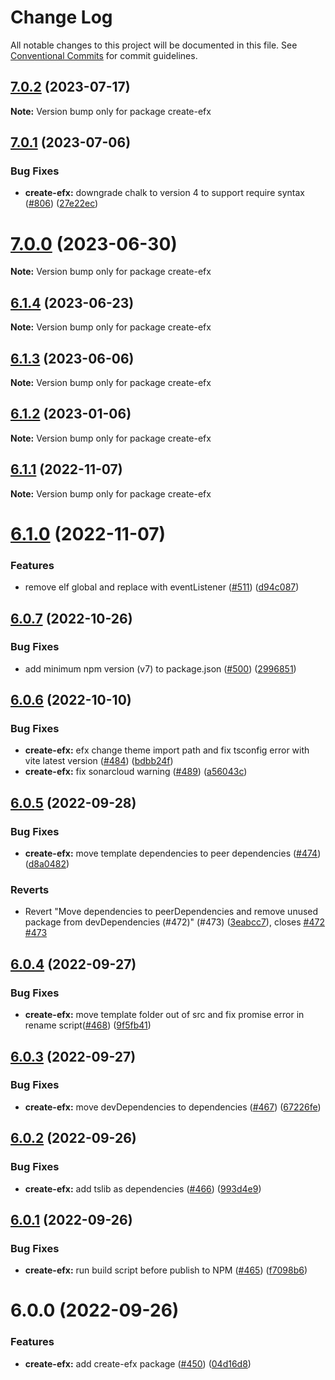 # Change Log

All notable changes to this project will be documented in this file.
See [Conventional Commits](https://conventionalcommits.org) for commit guidelines.

## [7.0.2](https://github.com/Refinitiv/refinitiv-ui/compare/create-efx@7.0.1...create-efx@7.0.2) (2023-07-17)

**Note:** Version bump only for package create-efx





## [7.0.1](https://github.com/Refinitiv/refinitiv-ui/compare/create-efx@7.0.0...create-efx@7.0.1) (2023-07-06)

### Bug Fixes

- **create-efx:** downgrade chalk to version 4 to support require syntax ([#806](https://github.com/Refinitiv/refinitiv-ui/issues/806)) ([27e22ec](https://github.com/Refinitiv/refinitiv-ui/commit/27e22eca78911feafc5274b432c9f741a2317b49))

# [7.0.0](https://github.com/Refinitiv/refinitiv-ui/compare/create-efx@6.1.4...create-efx@7.0.0) (2023-06-30)

**Note:** Version bump only for package create-efx

## [6.1.4](https://github.com/Refinitiv/refinitiv-ui/compare/create-efx@6.1.3...create-efx@6.1.4) (2023-06-23)

**Note:** Version bump only for package create-efx

## [6.1.3](https://github.com/Refinitiv/refinitiv-ui/compare/create-efx@6.1.2...create-efx@6.1.3) (2023-06-06)

**Note:** Version bump only for package create-efx

## [6.1.2](https://github.com/Refinitiv/refinitiv-ui/compare/create-efx@6.1.1...create-efx@6.1.2) (2023-01-06)

**Note:** Version bump only for package create-efx

## [6.1.1](https://github.com/Refinitiv/refinitiv-ui/compare/create-efx@6.1.0...create-efx@6.1.1) (2022-11-07)

**Note:** Version bump only for package create-efx

# [6.1.0](https://github.com/Refinitiv/refinitiv-ui/compare/create-efx@6.0.7...create-efx@6.1.0) (2022-11-07)

### Features

- remove elf global and replace with eventListener ([#511](https://github.com/Refinitiv/refinitiv-ui/issues/511)) ([d94c087](https://github.com/Refinitiv/refinitiv-ui/commit/d94c0875ea048c86f94ce35c6b2929f796252fff))

## [6.0.7](https://github.com/Refinitiv/refinitiv-ui/compare/create-efx@6.0.6...create-efx@6.0.7) (2022-10-26)

### Bug Fixes

- add minimum npm version (v7) to package.json ([#500](https://github.com/Refinitiv/refinitiv-ui/issues/500)) ([2996851](https://github.com/Refinitiv/refinitiv-ui/commit/2996851e0cd84274fbf284e9763298ce894b6a94))

## [6.0.6](https://github.com/Refinitiv/refinitiv-ui/compare/create-efx@6.0.5...create-efx@6.0.6) (2022-10-10)

### Bug Fixes

- **create-efx:** efx change theme import path and fix tsconfig error with vite latest version ([#484](https://github.com/Refinitiv/refinitiv-ui/issues/484)) ([bdbb24f](https://github.com/Refinitiv/refinitiv-ui/commit/bdbb24ff1470cf8761e7c2c8e76a19b290c11987))
- **create-efx:** fix sonarcloud warning ([#489](https://github.com/Refinitiv/refinitiv-ui/issues/489)) ([a56043c](https://github.com/Refinitiv/refinitiv-ui/commit/a56043c32651cd582719ce99d9be1f8896564778))

## [6.0.5](https://github.com/Refinitiv/refinitiv-ui/compare/create-efx@6.0.4...create-efx@6.0.5) (2022-09-28)

### Bug Fixes

- **create-efx:** move template dependencies to peer dependencies ([#474](https://github.com/Refinitiv/refinitiv-ui/issues/474)) ([d8a0482](https://github.com/Refinitiv/refinitiv-ui/commit/d8a04824ce44361dce2e6dae09a40ecb89286276))

### Reverts

- Revert "Move dependencies to peerDependencies and remove unused package from devDependencies (#472)" (#473) ([3eabcc7](https://github.com/Refinitiv/refinitiv-ui/commit/3eabcc7a7fb9814350da19c6e35b2db55a7bd30e)), closes [#472](https://github.com/Refinitiv/refinitiv-ui/issues/472) [#473](https://github.com/Refinitiv/refinitiv-ui/issues/473)

## [6.0.4](https://github.com/Refinitiv/refinitiv-ui/compare/create-efx@6.0.3...create-efx@6.0.4) (2022-09-27)

### Bug Fixes

- **create-efx:** move template folder out of src and fix promise error in rename script([#468](https://github.com/Refinitiv/refinitiv-ui/issues/468)) ([9f5fb41](https://github.com/Refinitiv/refinitiv-ui/commit/9f5fb41517fdd49e208671a1c1411666e8008aee))

## [6.0.3](https://github.com/Refinitiv/refinitiv-ui/compare/create-efx@6.0.2...create-efx@6.0.3) (2022-09-27)

### Bug Fixes

- **create-efx:** move devDependencies to dependencies ([#467](https://github.com/Refinitiv/refinitiv-ui/issues/467)) ([67226fe](https://github.com/Refinitiv/refinitiv-ui/commit/67226fed03a689fb838809d5774e089d03a68f01))

## [6.0.2](https://github.com/Refinitiv/refinitiv-ui/compare/create-efx@6.0.1...create-efx@6.0.2) (2022-09-26)

### Bug Fixes

- **create-efx:** add tslib as dependencies ([#466](https://github.com/Refinitiv/refinitiv-ui/issues/466)) ([993d4e9](https://github.com/Refinitiv/refinitiv-ui/commit/993d4e91d702f0e355b404b491abfeee79fbfa3f))

## [6.0.1](https://github.com/Refinitiv/refinitiv-ui/compare/create-efx@6.0.0...create-efx@6.0.1) (2022-09-26)

### Bug Fixes

- **create-efx:** run build script before publish to NPM ([#465](https://github.com/Refinitiv/refinitiv-ui/issues/465)) ([f7098b6](https://github.com/Refinitiv/refinitiv-ui/commit/f7098b6b2f9e1c6d9ae8feff1def58953400f485))

# 6.0.0 (2022-09-26)

### Features

- **create-efx:** add create-efx package ([#450](https://github.com/Refinitiv/refinitiv-ui/issues/450)) ([04d16d8](https://github.com/Refinitiv/refinitiv-ui/commit/04d16d802848144141c985373dbf5a56247cfa62))
